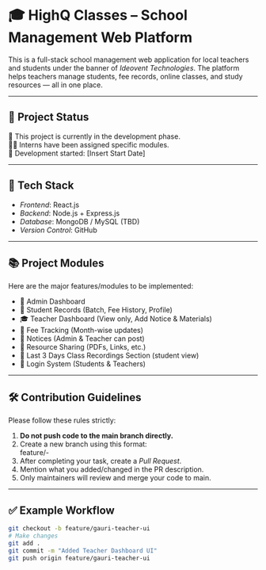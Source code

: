 
# 🎓 HighQ Classes – School Management Web Platform

This is a full-stack school management web application for local teachers and students under the banner of *Ideovent Technologies*. The platform helps teachers manage students, fee records, online classes, and study resources — all in one place.

---

## 📌 Project Status

🚧 This project is currently in the development phase.  
👨‍💻 Interns have been assigned specific modules.  
📆 Development started: [Insert Start Date]

---

## 🚀 Tech Stack

- *Frontend*: React.js
- *Backend*: Node.js + Express.js
- *Database*: MongoDB / MySQL (TBD)
- *Version Control*: GitHub

---

## 📚 Project Modules

Here are the major features/modules to be implemented:

- 👤 Admin Dashboard
- 📅 Student Records (Batch, Fee History, Profile)
- 🎓 Teacher Dashboard (View only, Add Notice & Materials)
- 💸 Fee Tracking (Month-wise updates)
- 📢 Notices (Admin & Teacher can post)
- 📁 Resource Sharing (PDFs, Links, etc.)
- 🧠 Last 3 Days Class Recordings Section (student view)
- 🔐 Login System (Students & Teachers)

---



## 🛠 Contribution Guidelines

Please follow these rules strictly:

1. **Do not push code to the main branch directly.**
2. Create a new branch using this format:  
   feature/<your-name>-<module-name>
3. After completing your task, create a *Pull Request*.
4. Mention what you added/changed in the PR description.
5. Only maintainers will review and merge your code to main.

---

## ✅ Example Workflow

```bash
git checkout -b feature/gauri-teacher-ui
# Make changes
git add .
git commit -m "Added Teacher Dashboard UI"
git push origin feature/gauri-teacher-ui
